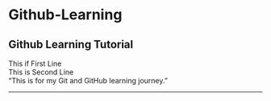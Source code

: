 # Github-Learning
## Github Learning Tutorial

This if First Line  
This is Second Line  
“This is for my Git and GitHub learning journey.”

---
